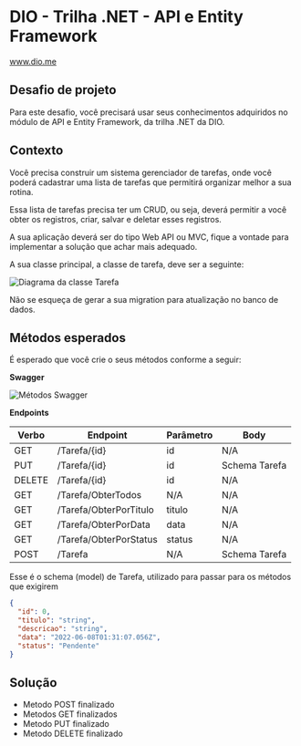 # DIO - Trilha .NET - API e Entity Framework

www.dio.me

## Desafio de projeto

Para este desafio, você precisará usar seus conhecimentos adquiridos no módulo de API e Entity Framework, da trilha .NET da DIO.

## Contexto

Você precisa construir um sistema gerenciador de tarefas, onde você poderá cadastrar uma lista de tarefas que permitirá organizar melhor a sua rotina.

Essa lista de tarefas precisa ter um CRUD, ou seja, deverá permitir a você obter os registros, criar, salvar e deletar esses registros.

A sua aplicação deverá ser do tipo Web API ou MVC, fique a vontade para implementar a solução que achar mais adequado.

A sua classe principal, a classe de tarefa, deve ser a seguinte:

![Diagrama da classe Tarefa](diagrama.png)

Não se esqueça de gerar a sua migration para atualização no banco de dados.

## Métodos esperados

É esperado que você crie o seus métodos conforme a seguir:

**Swagger**

![Métodos Swagger](swagger.png)

**Endpoints**

| Verbo  | Endpoint               | Parâmetro | Body          |
| ------ | ---------------------- | --------- | ------------- |
| GET    | /Tarefa/{id}           | id        | N/A           |
| PUT    | /Tarefa/{id}           | id        | Schema Tarefa |
| DELETE | /Tarefa/{id}           | id        | N/A           |
| GET    | /Tarefa/ObterTodos     | N/A       | N/A           |
| GET    | /Tarefa/ObterPorTitulo | titulo    | N/A           |
| GET    | /Tarefa/ObterPorData   | data      | N/A           |
| GET    | /Tarefa/ObterPorStatus | status    | N/A           |
| POST   | /Tarefa                | N/A       | Schema Tarefa |

Esse é o schema (model) de Tarefa, utilizado para passar para os métodos que exigirem

```json
{
  "id": 0,
  "titulo": "string",
  "descricao": "string",
  "data": "2022-06-08T01:31:07.056Z",
  "status": "Pendente"
}
```

## Solução

- Metodo POST finalizado
- Metodos GET finalizados
- Metodo PUT finalizado
- Metodo DELETE finalizado
